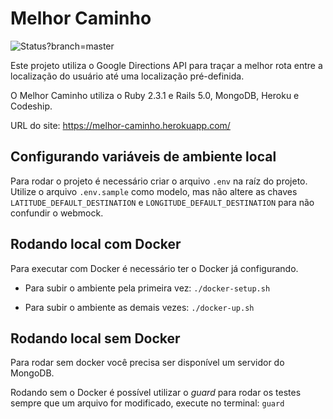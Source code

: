 # Melhor Caminho

<img alt="Status?branch=master" src="https://www.codeship.io/projects/fa821e30-44d3-0134-8e29-02154be91b77/status?branch=master" />

Este projeto utiliza o Google Directions API para traçar a melhor rota entre a 
localização do usuário até uma localização pré-definida.

O Melhor Caminho utiliza o Ruby 2.3.1 e Rails 5.0, MongoDB, Heroku e Codeship.

URL do site: https://melhor-caminho.herokuapp.com/

## Configurando variáveis de ambiente local

Para rodar o projeto é necessário criar o arquivo `.env` na raíz do projeto. Utilize o arquivo `.env.sample` como modelo, mas não altere as chaves `LATITUDE_DEFAULT_DESTINATION` e `LONGITUDE_DEFAULT_DESTINATION` para não confundir o webmock.

## Rodando local com Docker

Para executar com Docker é necessário ter o Docker já configurando.

- Para subir o ambiente pela primeira vez: `./docker-setup.sh`

- Para subir o ambiente as demais vezes: `./docker-up.sh`

## Rodando local sem Docker

Para rodar sem docker você precisa ser disponível um servidor do MongoDB.

Rodando sem o Docker é possível utilizar o *guard* para rodar os testes sempre que um arquivo for modificado, execute no terminal: `guard`
